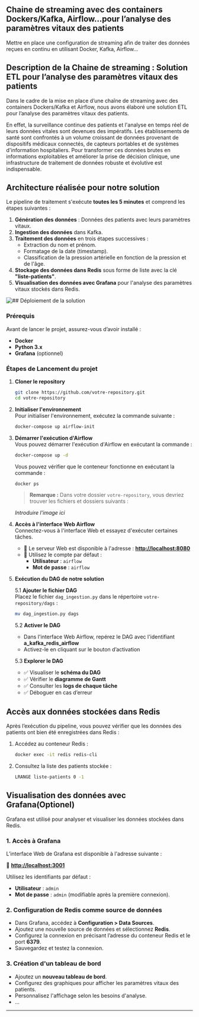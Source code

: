 ## Chaine de streaming avec des containers Dockers/Kafka, Airflow\...pour l’analyse des paramètres vitaux des patients

Mettre en place une configuration de streaming afin de traiter des données reçues en continu en utilisant Docker, Kafka, Airflow\...

## Description de la Chaine de streaming : Solution ETL pour l’analyse des paramètres vitaux des patients

Dans le cadre de la mise en place d’une chaîne de streaming avec des containers Dockers/Kafka et Airflow, nous avons élaboré une solution ETL pour l’analyse des paramètres vitaux des patients.

En effet, la surveillance continue des patients et l'analyse en temps réel de leurs données vitales sont devenues des impératifs. Les établissements de santé sont confrontés à un volume croissant de données provenant de dispositifs médicaux connectés, de capteurs portables et de systèmes d'information hospitaliers. Pour transformer ces données brutes en informations exploitables et améliorer la prise de décision clinique, une infrastructure de traitement de données robuste et évolutive est indispensable.

## Architecture réalisée pour notre solution

Le pipeline de traitement s'exécute **toutes les 5 minutes** et comprend les étapes suivantes :

1. **Génération des données** : Données des patients avec leurs paramètres vitaux.
2. **Ingestion des données** dans Kafka.
3. **Traitement des données** en trois étapes successives :
   - Extraction du nom et prénom.
   - Formatage de la date (timestamp).
   - Classification de la pression artérielle en fonction de la pression et de l'âge.
4. **Stockage des données dans Redis** sous forme de liste avec la clé **"liste-patients"**.
5. **Visualisation des données avec Grafana** pour l'analyse des paramètres vitaux stockés dans Redis.

![## Déploiement de la solution](https://img.shields.io/badge/Chaine%20de%20streaming-Blue?style=flat-square&labelColor=blue)


### **Prérequis**

Avant de lancer le projet, assurez-vous d’avoir installé :

- **Docker**
- **Python 3.x**
- **Grafana** (optionnel)

### **Étapes de Lancement du projet**

1. **Cloner le repository**

   ```bash
   git clone https://github.com/votre-repository.git
   cd votre-repository
   ```

2. **Initialiser l'environnement**\
   Pour initialiser l'environnement, exécutez la commande suivante :

   ```bash
   docker-compose up airflow-init
   ```

3. **Démarrer l'exécution d'Airflow**\
   Vous pouvez démarrer l'exécution d'Airflow en exécutant la commande :

   ```bash
   docker-compose up -d
   ```

   Vous pouvez vérifier que le conteneur fonctionne en exécutant la commande :

   ```bash
   docker ps
   ```

   > **Remarque :** Dans votre dossier `votre-repository`, vous devriez trouver les fichiers et dossiers suivants :

   *Introduire l'image ici*

4. **Accès à l'interface Web Airflow**\
   Connectez-vous à l'interface Web et essayez d'exécuter certaines tâches.

   - 📌 Le serveur Web est disponible à l'adresse : [**http://localhost:8080**](http://localhost:8080)
   - 🔑 Utilisez le compte par défaut :
     - **Utilisateur** : `airflow`
     - **Mot de passe** : `airflow`

5. **Exécution du DAG de notre solution**

   5.1 **Ajouter le fichier DAG**\
   Placez le fichier `dag_ingestion.py` dans le répertoire `votre-repository/dags` :

   ```bash
   mv dag_ingestion.py dags
   ```

   5.2 **Activer le DAG**

   - Dans l'interface Web Airflow, repérez le DAG avec l'identifiant **a\_kafka\_redis\_airflow**
   - Activez-le en cliquant sur le bouton d’activation

   5.3 **Explorer le DAG**

   - ✅ Visualiser le **schéma du DAG**
   - ✅ Vérifier le **diagramme de Gantt**
   - ✅ Consulter les **logs de chaque tâche**
   - ✅ Déboguer en cas d’erreur

## **Accès aux données stockées dans Redis**

Après l’exécution du pipeline, vous pouvez vérifier que les données des patients ont bien été enregistrées dans Redis :

1. Accédez au conteneur Redis :
   ```bash
   docker exec -it redis redis-cli
   ```
2. Consultez la liste des patients stockée :
   ```bash
   LRANGE liste-patients 0 -1
   ```

## **Visualisation des données avec Grafana**(Optionel)

Grafana est utilisé pour analyser et visualiser les données stockées dans Redis.

### **1. Accès à Grafana**

L’interface Web de Grafana est disponible à l'adresse suivante :

🔗 [**http://localhost:3001**](http://localhost:3001)

Utilisez les identifiants par défaut :

- **Utilisateur** : `admin`
- **Mot de passe** : `admin` (modifiable après la première connexion).

### **2. Configuration de Redis comme source de données**

- Dans Grafana, accédez à **Configuration > Data Sources**.
- Ajoutez une nouvelle source de données et sélectionnez **Redis**.
- Configurez la connexion en précisant l’adresse du conteneur Redis et le port **6379**.
- Sauvegardez et testez la connexion.

### **3. Création d'un tableau de bord**

- Ajoutez un **nouveau tableau de bord**.
- Configurez des graphiques pour afficher les paramètres vitaux des patients.
- Personnalisez l'affichage selon les besoins d'analyse.
- ...

---
